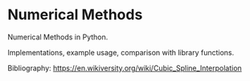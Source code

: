 # Numerical Methods
Numerical Methods in Python.

Implementations, example usage, comparison with library functions.

Bibliography:
https://en.wikiversity.org/wiki/Cubic_Spline_Interpolation
